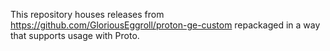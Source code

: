 This repository houses releases from https://github.com/GloriousEggroll/proton-ge-custom repackaged in a way that supports usage with Proto.
